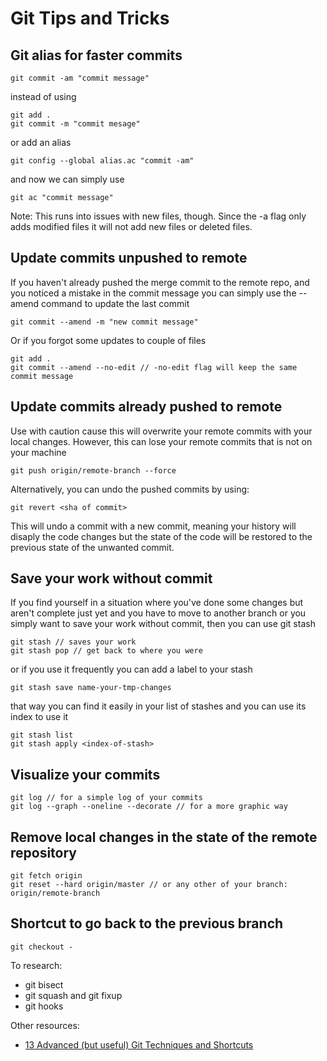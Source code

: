 # Git Tips and Tricks

## Git alias for faster commits

```
git commit -am "commit message"
```

instead of using

```
git add .
git commit -m "commit mesage"
```

or add an alias

```
git config --global alias.ac "commit -am"
```

and now we can simply use

```
git ac "commit message"
```

Note: This runs into issues with new files, though. Since the -a flag only adds modified files it will not add new files or deleted files. 

## Update commits unpushed to remote


If you haven't already pushed the merge commit to the remote repo, and you noticed a mistake in the commit message you can simply use the --amend command to update the last commit

```
git commit --amend -m "new commit message"
```

Or if you forgot some updates to couple of files

```
git add .
git commit --amend --no-edit // -no-edit flag will keep the same commit message
```

## Update commits already pushed to remote

Use with caution cause this will overwrite your remote commits with your local changes. However, this can lose your remote commits that is not on your machine

```
git push origin/remote-branch --force
```

Alternatively, you can undo the pushed commits by using:

```
git revert <sha of commit>
```

This will undo a commit with a new commit, meaning your history will disaply the code changes but the state of the code will be restored to the previous state of the unwanted commit.

## Save your work without commit

If you find yourself in a situation where you've done some changes but aren't complete just yet and you have to move to another branch or you simply want to save your work without commit, then you can use git stash

```
git stash // saves your work
git stash pop // get back to where you were
```

or if you use it frequently you can add a label to your stash

```
git stash save name-your-tmp-changes

```

that way you can find it easily in your list of stashes and you can use its index to use it

```
git stash list
git stash apply <index-of-stash>
```

## Visualize your commits

```
git log // for a simple log of your commits
git log --graph --oneline --decorate // for a more graphic way
```

## Remove local changes in the state of the remote repository

```
git fetch origin
git reset --hard origin/master // or any other of your branch: origin/remote-branch
```

## Shortcut to go back to the previous branch

```
git checkout -
```

To research:
 - git bisect
 - git squash and git fixup
 - git hooks

Other resources:
 - [13 Advanced (but useful) Git Techniques and Shortcuts](https://www.youtube.com/watch?v=ecK3EnyGD8o)
